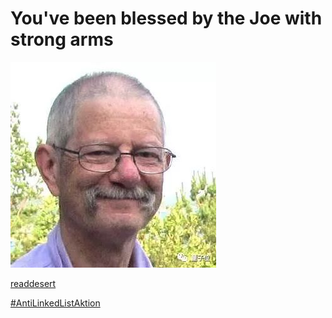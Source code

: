 # You've been blessed by the Joe with strong arms
![stronk arms](strong_arms.jpeg?raw=true "Title")

[readdesert](http://www.readdesert.org)

[#AntiLinkedListAktion](https://www.youtube.com/watch?v=YQs6IC-vgmo)
